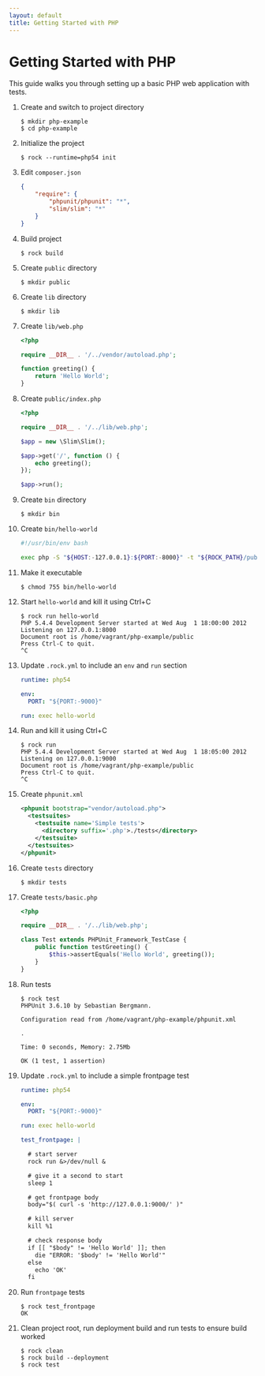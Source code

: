 ```yaml
---
layout: default
title: Getting Started with PHP
---
```


# Getting Started with PHP

This guide walks you through setting up a basic PHP web application with tests.

 1. Create and switch to project directory

    ``` console
    $ mkdir php-example
    $ cd php-example
    ```

 1. Initialize the project

    ``` console
    $ rock --runtime=php54 init
    ```

 1. Edit `composer.json`

    ``` json
    {
        "require": {
            "phpunit/phpunit": "*",
            "slim/slim": "*"
        }
    }
    ```

 1. Build project

    ``` console
    $ rock build
    ```

 1. Create `public` directory

    ``` console
    $ mkdir public
    ```

 1. Create `lib` directory

    ``` console
    $ mkdir lib
    ```

 1. Create `lib/web.php`

    ``` php
    <?php

    require __DIR__ . '/../vendor/autoload.php';

    function greeting() {
        return 'Hello World';
    }
    ```

 1. Create `public/index.php`

    ``` php
    <?php

    require __DIR__ . '/../lib/web.php';

    $app = new \Slim\Slim();

    $app->get('/', function () {
        echo greeting();
    });

    $app->run();
    ```

 1. Create `bin` directory

    ``` console
    $ mkdir bin
    ```

 1. Create `bin/hello-world`

    ``` bash
    #!/usr/bin/env bash

    exec php -S "${HOST:-127.0.0.1}:${PORT:-8000}" -t "${ROCK_PATH}/public"
    ```

 1. Make it executable

    ``` console
    $ chmod 755 bin/hello-world
    ```

 1. Start `hello-world` and kill it using Ctrl+C

    ``` console
    $ rock run hello-world
    PHP 5.4.4 Development Server started at Wed Aug  1 18:00:00 2012
    Listening on 127.0.0.1:8000
    Document root is /home/vagrant/php-example/public
    Press Ctrl-C to quit.
    ^C
    ```

 1. Update `.rock.yml` to include an `env` and `run` section

    ``` yaml
    runtime: php54

    env:
      PORT: "${PORT:-9000}"

    run: exec hello-world
    ```

 1. Run and kill it using Ctrl+C

    ``` console
    $ rock run
    PHP 5.4.4 Development Server started at Wed Aug  1 18:05:00 2012
    Listening on 127.0.0.1:9000
    Document root is /home/vagrant/php-example/public
    Press Ctrl-C to quit.
    ^C
    ```

 1. Create `phpunit.xml`

    ``` xml
    <phpunit bootstrap="vendor/autoload.php">
      <testsuites>
        <testsuite name='Simple tests'>
          <directory suffix='.php'>./tests</directory>
        </testsuite>
      </testsuites>
    </phpunit>
    ```

 1. Create `tests` directory

    ``` console
    $ mkdir tests
    ```

 1. Create `tests/basic.php`

    ``` php
    <?php

    require __DIR__ . '/../lib/web.php';

    class Test extends PHPUnit_Framework_TestCase {
        public function testGreeting() {
            $this->assertEquals('Hello World', greeting());
        }
    }
    ```

 1. Run tests

    ``` console
    $ rock test
    PHPUnit 3.6.10 by Sebastian Bergmann.

    Configuration read from /home/vagrant/php-example/phpunit.xml

    .

    Time: 0 seconds, Memory: 2.75Mb

    OK (1 test, 1 assertion)
    ```

 1. Update `.rock.yml` to include a simple frontpage test

    ``` yaml
    runtime: php54

    env:
      PORT: "${PORT:-9000}"

    run: exec hello-world

    test_frontpage: |

      # start server
      rock run &>/dev/null &

      # give it a second to start
      sleep 1

      # get frontpage body
      body="$( curl -s 'http://127.0.0.1:9000/' )"

      # kill server
      kill %1

      # check response body
      if [[ "$body" != 'Hello World' ]]; then
        die "ERROR: '$body' != 'Hello World'"
      else
        echo 'OK'
      fi
    ```

 1. Run `frontpage` tests

    ``` console
    $ rock test_frontpage
    OK
    ```

 1. Clean project root, run deployment build and run tests to ensure build worked

    ``` console
    $ rock clean
    $ rock build --deployment
    $ rock test
    ```
